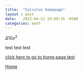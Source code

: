 ```yaml
---
title:  "Calculus homepage"
layout : post
date:   2022-04-21 19:09:35 -0500
categories: math
---
```


$\Delta 10x^2$

test test test

<a href="https://nickgauth.github.io/pain/">click here to go to home page test</a>

[Home][homelink]

[homelink]: https://nickgauth.github.io/pain/
